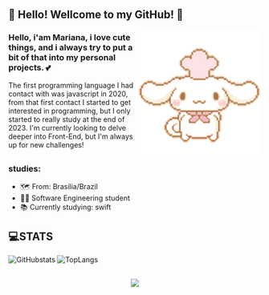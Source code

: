 ## 🤍 Hello! Wellcome to my GitHub! 🤍
<img src = "giphy cina.gif" width = "250px" align = "right" >


### Hello, i'am Mariana, i love cute things, and i always try to put a bit of that into my personal projects. 💕
The first programming language I had contact with was javascript in 2020, from that first contact I started to get interested in programming, but I only started to really study at the end of 2023. I'm currently looking to delve deeper into Front-End, but I'm always up for new challenges! 
##
### studies: 
- 🗺 From: Brasilia/Brazil
- 👩‍🎓 Software Engineering student
- 📚 Currently studying: swift


## 💻STATS

![GitHubstats](https://github-readme-stats.vercel.app/api?username=Puffl1y&show_icons=true&theme=light-blue)
![TopLangs](https://github-readme-stats.vercel.app/api/top-langs/?username=Puffl1y&theme=light-blue)

##

<div align= "center">
  <a href="mailto:puffliy.m@gmail.com"><img src="https://img.shields.io/badge/Gmail-D14836?style=for-the-badge&logo=gmail&logoColor=white" ></a>


</div>
